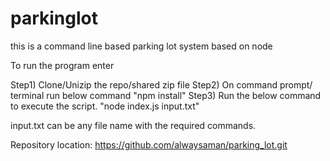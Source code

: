 # parkinglot
this is a command line based parking lot system based on node

To run the program enter

Step1) Clone/Unizip the repo/shared zip file
Step2) On command prompt/ terminal run below command
        "npm install"
Step3) Run the below command to execute the script.
        "node index.js input.txt"

input.txt can be any file name with the required commands.



Repository location: https://github.com/alwaysaman/parking_lot.git
